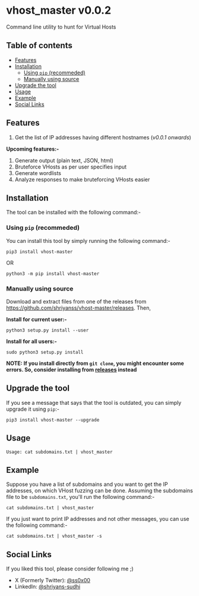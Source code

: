 # vhost_master v0.0.2
Command line utility to hunt for Virtual Hosts

## Table of contents
- [Features](#features)
- [Installation](#installation)
    - [Using `pip` (recommeded)](#using-pip-recommeded)
    - [Manually using source](#manually-using-source)
- [Upgrade the tool](#upgrade-the-tool)
- [Usage](#usage)
- [Example](#example)
- [Social Links](#social-links)

## Features
1. Get the list of IP addresses having different hostnames (*v0.0.1 onwards*)

**Upcoming features:-**
1. Generate output (plain text, JSON, html)
1. Bruteforce VHosts as per user specifies input
1. Generate wordlists
1. Analyze responses to make bruteforcing VHosts easier

## Installation
The tool can be installed with the following command:-

### Using `pip` (recommeded)
You can install this tool by simply running the following command:-
```
pip3 install vhost-master
```
OR
```
python3 -m pip install vhost-master
```

### Manually using source
Download and extract files from one of the releases from https://github.com/shriyanss/vhost-master/releases. Then,


**Install for current user:-**
```
python3 setup.py install --user
```

**Install for all users:-**
```
sudo python3 setup.py install
```

**NOTE: If you install directly from `git clone`, you might encounter some errors. So, consider installing from [releases](https://github.com/shriyanss/vhost-master/releases) instead**

## Upgrade the tool
If you see a message that says that the tool is outdated, you can simply upgrade it using `pip`:-
```
pip3 install vhost-master --upgrade
```

## Usage
```
Usage: cat subdomains.txt | vhost_master
```

## Example
Suppose you have a list of subdomains and you want to get the IP addresses, on which VHost fuzzing can be done. Assuming the subdomains file to be `subdomains.txt`, you'll run the following command:-
```
cat subdomains.txt | vhost_master
```

If you just want to print IP addresses and not other messages, you can use the following command:-
```
cat subdomains.txt | vhost_master -s
```

## Social Links
If you liked this tool, please consider following me ;)
- X (Formerly Twitter): [@ss0x00](https://twitter.com/ss0x00)
- LinkedIn: [@shriyans-sudhi](https://www.linkedin.com/in/shriyans-sudhi/)